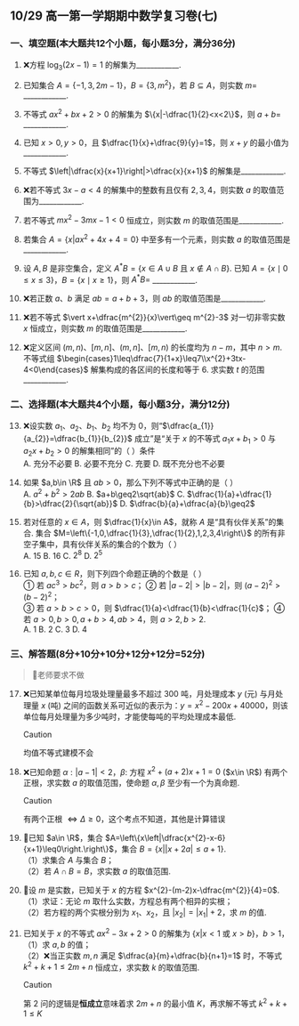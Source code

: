 ## 10/29 高一第一学期期中数学复习卷(七) 

### 一、填空题(本大题共12个小题，每小题3分，满分36分)  

1. ❌方程 $\log_{3}(2x-1)=1$ 的解集为\_\_\_\_\_\_\_\_\_\_\_\_.  

2. 已知集合 $A=\{-1,3,2m-1\}$，$B=\{3,m^{2}\}$，若 $B\subseteq A$，则实数 $m=$ \_\_\_\_\_\_\_\_\_\_\_\_.  

3. 不等式 $ax^{2}+bx+2>0$ 的解集为 $\{x|-\dfrac{1}{2}<x<2\}$，则 $a+b=$ \_\_\_\_\_\_\_\_\_\_\_\_.  

4. 已知 $x>0,y>0$，且 $\dfrac{1}{x}+\dfrac{9}{y}=1$，则 $x+y$ 的最小值为\_\_\_\_\_\_\_\_\_\_\_\_.  

5. 不等式 $\left|\dfrac{x}{x+1}\right|>\dfrac{x}{x+1}$ 的解集是\_\_\_\_\_\_\_\_\_\_\_\_.  

6. ❌若不等式 $3x-a<4$ 的解集中的整数有且仅有 $2,3,4$，则实数 $a$ 的取值范围为\_\_\_\_\_\_\_\_\_\_\_\_.  

7. 若不等式 $mx^{2}-3mx-1<0$ 恒成立，则实数 $m$ 的取值范围是\_\_\_\_\_\_\_\_\_\_\_\_.  

8. 若集合 $A=\{x|ax^{2}+4x+4=0\}$ 中至多有一个元素，则实数 $a$ 的取值范围是\_\_\_\_\_\_\_\_\_\_\_\_.  

9. 设 $A,B$ 是非空集合，定义 $A^{*}B=\{x\in A\cup B\text{ 且 }x\notin A\cap B\}$. 已知 $A=\{x\mid0\leq x\leq3\}$，$B=\{x\mid x\geq1\}$，则 $A^{*}B=$ \_\_\_\_\_\_\_\_\_\_\_\_.  

10. ❌若正数 $a$、$b$ 满足 $ab=a+b+3$，则 $ab$ 的取值范围是\_\_\_\_\_\_\_\_\_\_\_\_.  

11. ❌若不等式 $\vert x+\dfrac{m^{2}}{x}\vert\geq m^{2}-3$ 对一切非零实数 $x$ 恒成立，则实数 $m$ 的取值范围是\_\_\_\_\_\_\_\_\_\_\_\_.  

12. ❌定义区间 $(m,n)$、$[m,n]$、$(m,n]$、$[m,n)$ 的长度均为 $n-m$，其中 $n>m$. 不等式组 $\begin{cases}1\leq\dfrac{7}{1+x}\leq7\\x^{2}+3tx-4<0\end{cases}$ 解集构成的各区间的长度和等于 6. 求实数 $t$ 的范围\_\_\_\_\_\_\_\_\_\_\_\_.  

### 二、选择题(本大题共4个小题，每小题3分，满分12分)  

13. ❌设实数 $a_{1}$、$a_{2}$、$b_{1}$、$b_{2}$ 均不为 0，则“$\dfrac{a_{1}}{a_{2}}=\dfrac{b_{1}}{b_{2}}$ 成立”是“关于 $x$ 的不等式 $a_{1}x+b_{1}>0$ 与 $a_{2}x+b_{2}>0$ 的解集相同”的（ ）条件  
    A. 充分不必要             B. 必要不充分             C. 充要           D. 既不充分也不必要  

14. 如果 $a,b\in \R$ 且 $ab>0$，那么下列不等式中正确的是（ ）  
    A. $a^{2}+b^{2}>2ab$                   B. $a+b\geq2\sqrt{ab}$                 C. $\dfrac{1}{a}+\dfrac{1}{b}>\dfrac{2}{\sqrt{ab}}$                    D. $\dfrac{b}{a}+\dfrac{a}{b}\geq2$  

15. 若对任意的 $x\in A$，则 $\dfrac{1}{x}\in A$，就称 $A$ 是“具有伙伴关系”的集合. 集合 $M=\left\{-1,0,\dfrac{1}{3},\dfrac{1}{2},1,2,3,4\right\}$ 的所有非空子集中，具有伙伴关系的集合的个数为（ ）  
    A. $15$                       B. $16$                     C. $2^{8}$                           D. $2^{5}$  

16. 已知 $a,b,c\in R$，则下列四个命题正确的个数是（ ）  
    ① 若 $ac^{3}>bc^{2}$，则 $a>b>c$；                  ② 若 $\vert a-2\vert>\vert b-2\vert$，则 $(a-2)^{2}>(b-2)^{2}$；  
    ③ 若 $a>b>c>0$，则 $\dfrac{1}{a}<\dfrac{1}{b}<\dfrac{1}{c}$；      ④ 若 $a>0,b>0,a+b>4,ab>4$，则 $a>2,b>2$.  
    A. 1                         B. 2                    C. 3                      D. 4  

### 三、解答题(8分+10分+10分+12分+12分=52分)  

> 🔴老师要求不做

17. ❌已知某单位每月垃圾处理量最多不超过 300 吨，月处理成本 $y$ (元) 与月处理量 $x$ (吨) 之间的函数关系可近似的表示为：$y=x^{2}-200x+40000$，则该单位每月处理量为多少吨时，才能使每吨的平均处理成本最低. 
    > [!CAUTION]
    >
    > 均值不等式建模不会

18. ❌已知命题 $\alpha: |a-1|<2$，$\beta$: 方程 $x^{2}+(a+2)x+1=0$ ($x\in \R$) 有两个正根，求实数 $a$ 的取值范围，使命题 $\alpha,\beta$ 至少有一个为真命题.  
    > [!CAUTION]
    >
    > 有两个正根 $\Leftrightarrow \Delta \ge 0$，这个考点不知道，其他是计算错误

19. 🔴已知 $a\in \R$，集合 $A=\left\{x\left|\dfrac{x^{2}-x-6}{x+1}\leq0\right.\right\}$，集合 $B=\left\{x\left||x+2a|\leq a+1\right.\right\}$.  
    （1）求集合 $A$ 与集合 $B$；  
    （2）若 $A\cap B=B$，求实数 $a$ 的取值范围.  

20. 🔴设 $m$ 是实数，已知关于 $x$ 的方程 $x^{2}-(m-2)x-\dfrac{m^{2}}{4}=0$.  
    （1）求证：无论 $m$ 取什么实数，方程总有两个相异的实根；  
    （2）若方程的两个实根分别为 $x_{1}$、$x_{2}$，且 $\left|x_{2}\right|=\left|x_{1}\right|+2$，求 $m$ 的值.  

21. 已知关于 $x$ 的不等式 $ax^{2}-3x+2>0$ 的解集为 $\{x|x<1$ 或 $x>b\}$，$b>1$，  
    （1）求 $a,b$ 的值；  
    （2）❌当正实数 $m,n$ 满足 $\dfrac{a}{m}+\dfrac{b}{n+1}=1$ 时，不等式 $k^{2}+k+1\leq2m+n$ 恒成立，求实数 $k$ 的取值范围.
    > [!CAUTION]
    >
    > 第 2 问的逻辑是**恒成立**意味着求 $2m+n$ 的最小值 $K$，再求解不等式 $k^{2}+k+1\leq K$
